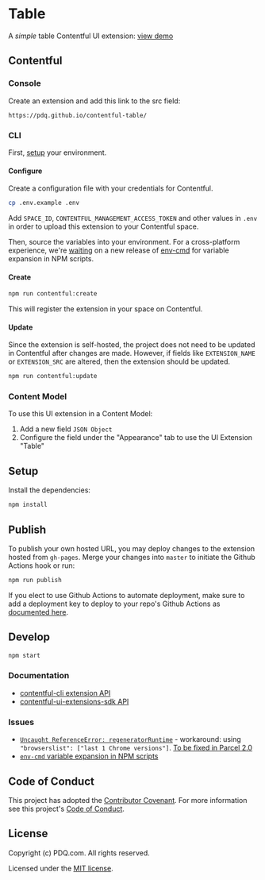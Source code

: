 # Table

A _simple_ table Contentful UI extension: [view demo](https://pdq.github.io/contentful-table/)

## Contentful

### Console

Create an extension and add this link to the src field:

```
https://pdq.github.io/contentful-table/
```

### CLI

First, [setup](#setup) your environment.

#### Configure

Create a configuration file with your credentials for Contentful.

```sh
cp .env.example .env
```

Add `SPACE_ID`, `CONTENTFUL_MANAGEMENT_ACCESS_TOKEN` and other values in `.env` in order to upload this extension to your Contentful space.

Then, source the variables into your environment. For a cross-platform experience, we're [waiting](https://github.com/toddbluhm/env-cmd/issues/112) on a new release of [env-cmd](https://www.npmjs.com/package/env-cmd) for variable expansion in NPM scripts.

#### Create

```sh
npm run contentful:create
```

This will register the extension in your space on Contentful.

#### Update

Since the extension is self-hosted, the project does not need to be updated in Contentful after changes are made. However, if fields like `EXTENSION_NAME` or `EXTENSION_SRC` are altered, then the extension should be updated.

```sh
npm run contentful:update
```

### Content Model

To use this UI extension in a Content Model:

1. Add a new field `JSON Object`
1. Configure the field under the "Appearance" tab to use the UI Extension "Table"

## Setup

Install the dependencies:

```sh
npm install
```

## Publish

To publish your own hosted URL, you may deploy changes to the extension hosted from `gh-pages`. Merge your changes into `master` to initiate the Github Actions hook or run:

```sh
npm run publish
```

If you elect to use Github Actions to automate deployment, make sure to add a deployment key to deploy to your repo's Github Actions as [documented here](https://github.com/marketplace/actions/github-pages-action#1-add-ssh-deploy-key).

## Develop

```sh
npm start
```

### Documentation

- [contentful-cli extension API](https://github.com/contentful/contentful-cli/tree/master/docs/extension)
- [contentful-ui-extensions-sdk API](https://github.com/contentful/ui-extensions-sdk)

### Issues

- [`Uncaught ReferenceError: regeneratorRuntime`](https://github.com/parcel-bundler/parcel/issues/1762) - workaround: using `"browserslist": ["last 1 Chrome versions"]`. [To be fixed in Parcel 2.0](https://github.com/parcel-bundler/parcel/issues/1762#issuecomment-480687638)
- [`env-cmd` variable expansion in NPM scripts](https://github.com/toddbluhm/env-cmd/issues/112)


## Code of Conduct

This project has adopted the [Contributor Covenant](https://www.contributor-covenant.org/). For more information see this project's [Code of Conduct](./CODE_OF_CONDUCT.md).

## License
Copyright (c) PDQ.com. All rights reserved.

Licensed under the [MIT license](./LICENSE).
